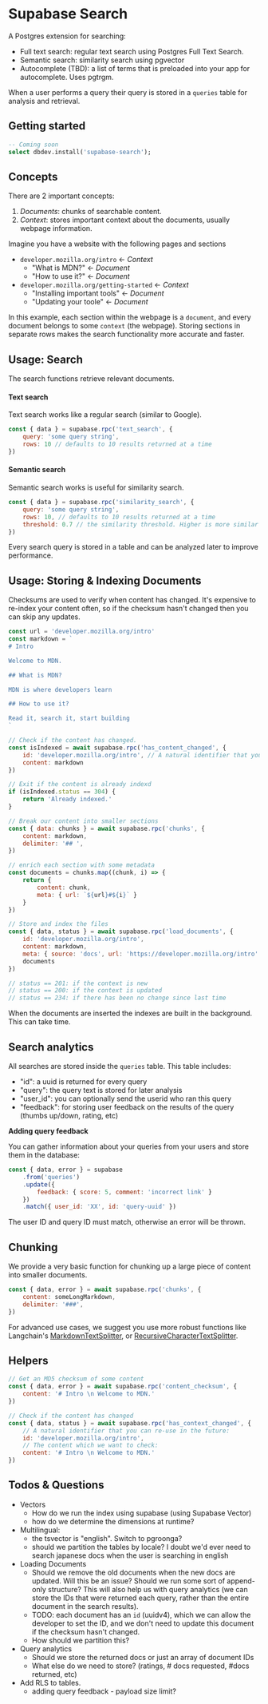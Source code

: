 # Supabase Search

A Postgres extension for searching:

- Full text search: regular text search using Postgres Full Text Search.
- Semantic search: similarity search using pgvector
- Autocomplete (TBD): a list of terms that is preloaded into your app for autocomplete. Uses pgtrgm.

When a user performs a query their query is stored in a `queries` table for analysis and retrieval.

## Getting started

```sql
-- Coming soon
select dbdev.install('supabase-search');
```

## Concepts

There are 2 important concepts: 

1. *Documents*: chunks of searchable content.
2. *Context*: stores important context about the documents, usually webpage information. 

Imagine you have a website with the following pages and sections

- `developer.mozilla.org/intro` <- *Context*
  - "What is MDN?" <- *Document*
  - "How to use it?" <- *Document*
- `developer.mozilla.org/getting-started` <- *Context*
  - "Installing important tools" <- *Document*
  - "Updating your toole" <- *Document*


In this example, each section within the webpage is a `document`, and every document belongs to some `context` (the webpage). Storing sections in separate rows makes the search functionality more accurate and faster.
## Usage: Search 

The search functions retrieve relevant documents.

#### **Text search**

Text search works like a regular search (similar to Google). 

```js
const { data } = supabase.rpc('text_search', {
    query: 'some query string',
    rows: 10 // defaults to 10 results returned at a time
})
```

#### **Semantic search**

Semantic search works is useful for similarity search.

```js
const { data } = supabase.rpc('similarity_search', {
    query: 'some query string',
    rows: 10, // defaults to 10 results returned at a time
    threshold: 0.7 // the similarity threshold. Higher is more similar
})
```

Every search query is stored in a table and can be analyzed later to improve performance.

## Usage: Storing & Indexing Documents

Checksums are used to verify when content has changed. It's expensive to re-index your content often, so if the checksum hasn't changed then you can skip any updates.

```js
const url = 'developer.mozilla.org/intro'
const markdown = `
# Intro 

Welcome to MDN.

## What is MDN?

MDN is where developers learn

## How to use it? 

Read it, search it, start building
`

// Check if the content has changed.
const isIndexed = await supabase.rpc('has_content_changed', {
    id: 'developer.mozilla.org/intro', // A natural identifier that you can re-use in the future.
    content: markdown
})

// Exit if the content is already indexd
if (isIndexed.status == 304) {
    return 'Already indexed.'
}

// Break our content into smaller sections
const { data: chunks } = await supabase.rpc('chunks', {
    content: markdown,
    delimiter: '## ',
})

// enrich each section with some metadata
const documents = chunks.map((chunk, i) => {
    return {
        content: chunk,
        meta: { url: `${url}#${i}` } 
    }
})

// Store and index the files
const { data, status } = await supabase.rpc('load_documents', {
    id: 'developer.mozilla.org/intro', 
    content: markdown,
    meta: { source: 'docs', url: 'https://developer.mozilla.org/intro' },
    documents
})

// status == 201: if the context is new
// status == 200: if the context is updated
// status == 234: if there has been no change since last time
```


When the documents are inserted the indexes are built in the background. This can take time.

## Search analytics

All searches are stored inside the `queries` table. This table includes:


- "id": a uuid is returned for every query
- "query": the query text is stored for later analysis
- "user_id": you can optionally send the userid who ran this query
- "feedback": for storing user feedback on the results of the query (thumbs up/down, rating, etc)

**Adding query feedback**

You can gather information about your queries from your users and store them in the database:

```js
const { data, error } = supabase
    .from('queries')
    .update({
        feedback: { score: 5, comment: 'incorrect link' }
    })
    .match({ user_id: 'XX', id: 'query-uuid' })
```

The user ID and query ID must match, otherwise an error will be thrown.

## Chunking


We provide a very basic function for chunking up a large piece of content into smaller documents. 

```js
const { data, error } = await supabase.rpc('chunks', {
    content: someLongMarkdown,
    delimiter: '###',
})
```

For advanced use cases, we suggest you use more robust functions like Langchain's [MarkdownTextSplitter](https://js.langchain.com/docs/modules/indexes/text_splitters/examples/markdown), or [RecursiveCharacterTextSplitter](https://js.langchain.com/docs/modules/indexes/text_splitters/examples/recursive_character).



## Helpers

```js
// Get an MD5 checksum of some content
const { data, error } = await supabase.rpc('content_checksum', {
    content: '# Intro \n Welcome to MDN.'
})

// Check if the content has changed
const { data, status } = await supabase.rpc('has_context_changed', {
    // A natural identifier that you can re-use in the future:
    id: 'developer.mozilla.org/intro', 
    // The content which we want to check:
    content: '# Intro \n Welcome to MDN.'
})
```


## Todos & Questions

- Vectors 
  - How do we run the index using supabase (using Supabase Vector)
  - how do we determine the dimensions at runtime?
- Multilingual: 
  - the tsvector is "english". Switch to pgroonga?
  - should we partition the tables by locale? I doubt we'd ever need to search japanese docs when the user is searching in english
- Loading Documents
  - Should we remove the old documents when the new docs are updated. Will this be an issue? Should we run some sort of append-only structure? This will also help us with query analytics (we can store the IDs that were returned each query, rather than the entire document in the search results).
  - TODO: each document has an `id` (uuidv4), which we can allow the developer to set the ID, and we don't need to update this document if the checksum hasn't changed.
  - How should we partition this?
- Query analytics
  - Should we store the returned docs or just an array of document IDs
  - What else do we need to store? (ratings, # docs requested, #docs returned, etc)
- Add RLS to tables.
  - adding query feedback - payload size limit?